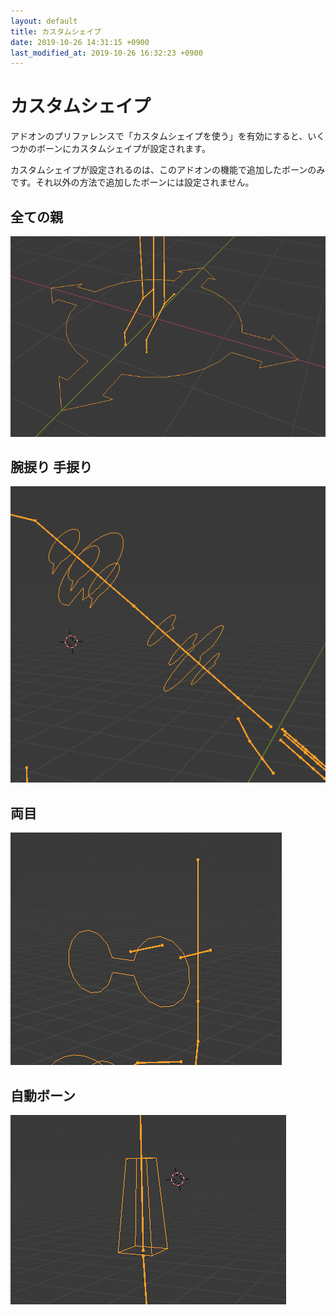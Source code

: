 ```yaml
---
layout: default
title: カスタムシェイプ
date: 2019-10-26 14:31:15 +0900
last_modified_at: 2019-10-26 16:32:23 +0900
---
```

# カスタムシェイプ
アドオンのプリファレンスで「カスタムシェイプを使う」を有効にすると、いくつかのボーンにカスタムシェイプが設定されます。

カスタムシェイプが設定されるのは、このアドオンの機能で追加したボーンのみです。それ以外の方法で追加したボーンには設定されません。

## 全ての親
![全ての親](/assets/image/misc/custom_shape_master.png)

## 腕捩り 手捩り
![腕捩り 手捩り](/assets/image/misc/custom_shape_twists.png)

## 両目
![両目](/assets/image/misc/custom_shape_eyes.png)

## 自動ボーン
![自動ボーン](/assets/image/misc/custom_shape_auto.png)
